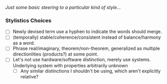
*Just some basic steering to a particular kind of style...*
### Stylistics Choices

  - [ ] Newly devised term use a hyphen to indicate the words should merge.
  - [ ] (temporally) stable/coherence/consistent instead of balance/harmony as a word.
  - [ ] Phrase real/imaginary, theorem/non-theorem, generalized as multiple directionlities (products?) at some point.
  - [ ] Let's not use hardware/software distinction, merely use systems. Underlying system with properties arbitrarily unknown
    - [ ] Any similar distinctions I shouldn't be using, which aren't explicitly relative?
